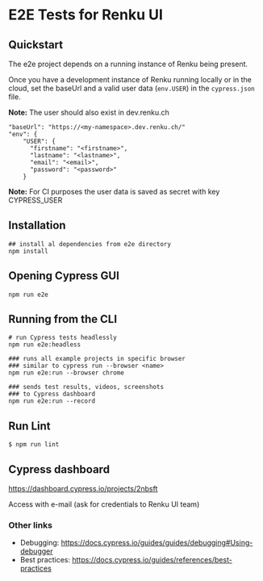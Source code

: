 # E2E Tests for Renku UI


Quickstart
----------

The e2e project depends on a running instance of Renku being present.

Once you have a development instance of Renku running locally or in the cloud, set the baseUrl and a valid user data (`env.USER`) in the `cypress.json` file.

**Note:** The user should also exist in dev.renku.ch

````
"baseUrl": "https://<my-namespace>.dev.renku.ch/"
"env": {
    "USER": {
      "firstname": "<firstname>",
      "lastname": "<lastname>",
      "email": "<email>",
      "password": "<password>"
    }
````

**Note:** For CI purposes the user data is saved as secret with key CYPRESS_USER


## Installation
````
## install al dependencies from e2e directory
npm install
````

## Opening Cypress GUI
````
npm run e2e
````

## Running from the CLI
````
# run Cypress tests headlessly
npm run e2e:headless

### runs all example projects in specific browser
### similar to cypress run --browser <name>
npm run e2e:run --browser chrome

### sends test results, videos, screenshots
### to Cypress dashboard
npm run e2e:run --record
````

##  Run Lint
````
$ npm run lint
````

## Cypress dashboard

https://dashboard.cypress.io/projects/2nbsft

Access with e-mail (ask for credentials to Renku UI team)


### Other links
- Debugging: https://docs.cypress.io/guides/guides/debugging#Using-debugger
- Best practices: https://docs.cypress.io/guides/references/best-practices
